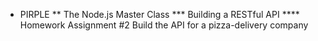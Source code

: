 * PIRPLE
** The Node.js Master Class
*** Building a RESTful API
**** Homework Assignment #2
     Build the API for a pizza-delivery company
